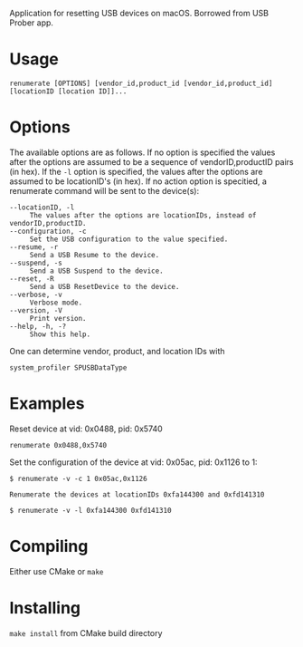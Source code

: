 Application for resetting USB devices on macOS. Borrowed from USB Prober app. 

# Usage

`renumerate [OPTIONS] [vendor_id,product_id [vendor_id,product_id] [locationID [location ID]]...`

# Options

The available options are as follows.  If no option is specified the values after the options are assumed to be a
sequence of vendorID,productID pairs (in hex).  If the `-l` option is specified, the values after the options are assumed
to be locationID's (in hex).  If no action option is specitied, a renumerate command will be sent to the device(s):
```
--locationID, -l
	 The values after the options are locationIDs, instead of vendorID,productID.
--configuration, -c
	 Set the USB configuration to the value specified.
--resume, -r
	 Send a USB Resume to the device.
--suspend, -s
	 Send a USB Suspend to the device.
--reset, -R
	 Send a USB ResetDevice to the device.
--verbose, -v
	 Verbose mode.
--version, -V
	 Print version.
--help, -h, -?
	 Show this help.
```

One can determine vendor, product, and location IDs with

```
system_profiler SPUSBDataType
```

# Examples
Reset device at vid: 0x0488, pid: 0x5740

`renumerate 0x0488,0x5740`

Set the configuration of the device at vid: 0x05ac, pid: 0x1126 to 1:
```
$ renumerate -v -c 1 0x05ac,0x1126

Renumerate the devices at locationIDs 0xfa144300 and 0xfd141310

$ renumerate -v -l 0xfa144300 0xfd141310
```

# Compiling

Either use CMake or `make`

# Installing

`make install` from CMake build directory

